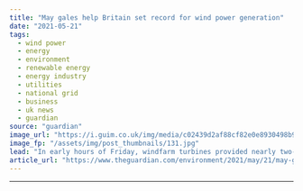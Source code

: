 ```yaml
---
title: "May gales help Britain set record for wind power generation"
date: "2021-05-21"
tags: 
  - wind power
  - energy
  - environment
  - renewable energy
  - energy industry
  - utilities
  - national grid
  - business
  - uk news
  - guardian
source: "guardian"
image_url: "https://i.guim.co.uk/img/media/c02439d2af88cf82e0e8930498b916f418bec812/0_230_5510_3306/master/5510.jpg?width=460&quality=85&auto=format&fit=max&s=3b675ef35f3f77aa9cf563240b4dc877"
image_fp: "/assets/img/post_thumbnails/131.jpg"
lead: "In early hours of Friday, windfarm turbines provided nearly two-thirds of Britain’s electricityPowerful gusts of wind sweeping across Britain have helped the country reach a new all-time high for electricity generated from wind turbines.A new record ..."
article_url: "https://www.theguardian.com/environment/2021/may/21/may-gales-help-britain-set-record-for-wind-power-generation"
---
```


---
